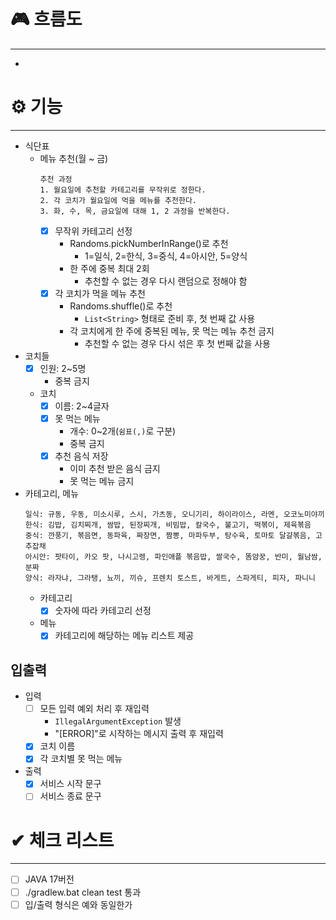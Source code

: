 # 🎮 흐름도

---

-

# ⚙ 기능

---

- 식단표
    - 메뉴 추천(월 ~ 금)
        ```
        추천 과정
        1. 월요일에 추천할 카테고리를 무작위로 정한다.
        2. 각 코치가 월요일에 먹을 메뉴를 추천한다.
        3. 화, 수, 목, 금요일에 대해 1, 2 과정을 반복한다.
        ```
        - [x] 무작위 카테고리 선정
            - Randoms.pickNumberInRange()로 추천
                - 1=일식, 2=한식, 3=중식, 4=아시안, 5=양식
            - 한 주에 중복 최대 2회
                - 추천할 수 없는 경우 다시 랜덤으로 정해야 함
        - [x] 각 코치가 먹을 메뉴 추천
            - Randoms.shuffle()로 추천
                - `List<String>` 형태로 준비 후, 첫 번째 값 사용
            - 각 코치에게 한 주에 중복된 메뉴, 못 먹는 메뉴 추천 금지
                - 추천할 수 없는 경우 다시 섞은 후 첫 번째 값을 사용
- 코치들
    - [x] 인원: 2~5명
        - 중복 금지
    - 코치
        - [x] 이름: 2~4글자
        - [x] 못 먹는 메뉴
            - 개수: 0~2개(`쉼표(,)`로 구분)
            - 중복 금지
        - [x] 추천 음식 저장
            - 이미 추천 받은 음식 금지
            - 못 먹는 메뉴 금지
- 카테고리, 메뉴
    ```
    일식: 규동, 우동, 미소시루, 스시, 가츠동, 오니기리, 하이라이스, 라멘, 오코노미야끼
    한식: 김밥, 김치찌개, 쌈밥, 된장찌개, 비빔밥, 칼국수, 불고기, 떡볶이, 제육볶음
    중식: 깐풍기, 볶음면, 동파육, 짜장면, 짬뽕, 마파두부, 탕수육, 토마토 달걀볶음, 고추잡채
    아시안: 팟타이, 카오 팟, 나시고렝, 파인애플 볶음밥, 쌀국수, 똠얌꿍, 반미, 월남쌈, 분짜
    양식: 라자냐, 그라탱, 뇨끼, 끼슈, 프렌치 토스트, 바게트, 스파게티, 피자, 파니니
    ```
    - 카테고리
        - [x] 숫자에 따라 카테고리 선정
    - 메뉴
        - [x] 카테고리에 해당하는 메뉴 리스트 제공

## 입출력

- 입력
    - [ ] 모든 입력 예외 처리 후 재입력
        - `IllegalArgumentException` 발생
        - "[ERROR]"로 시작하는 메시지 출력 후 재입력
    - [x] 코치 이름
    - [x] 각 코치별 못 먹는 메뉴
- 출력
    - [x] 서비스 시작 문구
    - [ ] 서비스 종료 문구

# ✔ 체크 리스트

---

- [ ] JAVA 17버전
- [ ] ./gradlew.bat clean test 통과
- [ ] 입/출력 형식은 예와 동일한가